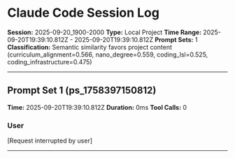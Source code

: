 # Claude Code Session Log

**Session:** 2025-09-20_1900-2000
**Type:** Local Project
**Time Range:** 2025-09-20T19:39:10.812Z - 2025-09-20T19:39:10.812Z
**Prompt Sets:** 1
**Classification:** Semantic similarity favors project content (curriculum_alignment=0.566, nano_degree=0.559, coding_lsl=0.525, coding_infrastructure=0.475)

---

<a name="ps_1758397150812"></a>
## Prompt Set 1 (ps_1758397150812)

**Time:** 2025-09-20T19:39:10.812Z
**Duration:** 0ms
**Tool Calls:** 0

### User

[Request interrupted by user]

---

